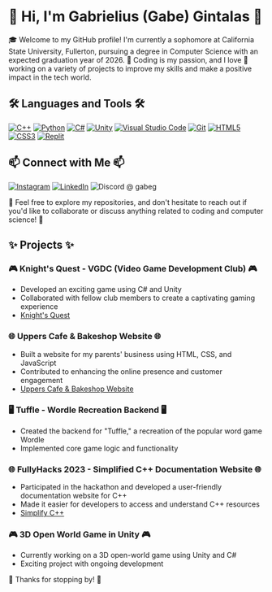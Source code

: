 # 👋 Hi, I'm Gabrielius (Gabe) Gintalas 🚀

🎓 Welcome to my GitHub profile! I'm currently a sophomore at California State University, Fullerton, pursuing a degree in Computer Science with an expected graduation year of 2026. 💼 Coding is my passion, and I love 💙 working on a variety of projects to improve my skills and make a positive impact in the tech world.


## 🛠 Languages and Tools 🛠
[![C++](https://img.shields.io/badge/-C++-00599C?style=flat-square&logo=c)](http://www.cplusplus.com/)
[![Python](https://img.shields.io/badge/-Python-3776AB?style=flat-square&logo=python)](https://www.python.org/)
[![C#](https://img.shields.io/badge/-CSharp-239120?style=flat-square&logo=c-sharp)](https://docs.microsoft.com/en-us/dotnet/csharp/)
[![Unity](https://img.shields.io/badge/-Unity-000000?style=flat-square&logo=unity)](https://unity.com/)
[![Visual Studio Code](https://img.shields.io/badge/-VSCode-007ACC?style=flat-square&logo=visual-studio-code)](https://code.visualstudio.com/)
[![Git](https://img.shields.io/badge/-Git-F05032?style=flat-square&logo=git)](https://git-scm.com/)
[![HTML5](https://img.shields.io/badge/-HTML5-E34F26?style=flat-square&logo=html5)](https://developer.mozilla.org/en-US/docs/Web/Guide/HTML/HTML5)
[![CSS3](https://img.shields.io/badge/-CSS3-1572B6?style=flat-square&logo=css3)](https://developer.mozilla.org/en-US/docs/Web/CSS)
[![Replit](https://img.shields.io/badge/-Replit-667881?style=flat-square&logo=replit)](https://replit.com/)

## 📫 Connect with Me 📫

[![Instagram](https://img.shields.io/badge/Instagram-E4405F?style=flat-square&logo=instagram&logoColor=white)](https://www.instagram.com/gabe.gin/)
[![LinkedIn](https://img.shields.io/badge/LinkedIn-0077B5?style=flat-square&logo=linkedin&logoColor=white)](https://www.linkedin.com/in/gabrielius-gintalas-a3523a252/)
![Discord](https://img.shields.io/badge/Discord-%7289DA?style=flat-square&logo=discord&logoColor=white) @ gabeg

🧐 Feel free to explore my repositories, and don't hesitate to reach out if you'd like to collaborate or discuss anything related to coding and computer science! 🤝

## ✨ Projects ✨

### 🎮 Knight's Quest - VGDC (Video Game Development Club) 🎮
- Developed an exciting game using C# and Unity
- Collaborated with fellow club members to create a captivating gaming experience
- [Knight's Quest](https://drbloo.itch.io/knights-quest)

### 🌐 Uppers Cafe & Bakeshop Website 🌐
- Built a website for my parents' business using HTML, CSS, and JavaScript
- Contributed to enhancing the online presence and customer engagement
- [Uppers Cafe & Bakeshop Website](https://www.upperscafebakeshop.com/)

### 🖥️ Tuffle - Wordle Recreation Backend 🖥️
- Created the backend for "Tuffle," a recreation of the popular word game Wordle
- Implemented core game logic and functionality

### 🌐 FullyHacks 2023 - Simplified C++ Documentation Website 🌐
- Participated in the hackathon and developed a user-friendly documentation website for C++
- Made it easier for developers to access and understand C++ resources
- [Simplify C++](https://pillowgit.github.io/FullyHacks-2023)

### 🎮 3D Open World Game in Unity 🎮
- Currently working on a 3D open-world game using Unity and C#
- Exciting project with ongoing development

🙏 Thanks for stopping by! 🙏
